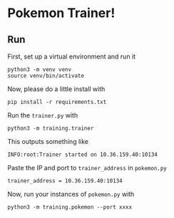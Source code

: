 # Pokemon Trainer!

## Run
First, set up a virtual environment and run it
```
python3 -m venv venv
source venv/bin/activate
```

Now, please do a little install with 
```
pip install -r requirements.txt
```

Run the `trainer.py` with 
```
python3 -m training.trainer
```

This outputs something like 
```
INFO:root:Trainer started on 10.36.159.40:10134
```

Paste the IP and port to `trainer_address` in `pokemon.py`
```
trainer_address = 10.36.159.40:10134
```

Now, run your instances of `pokemon.py` with 
```
python3 -m training.pokemon --port xxxx
```

